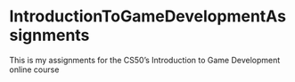 # IntroductionToGameDevelopmentAssignments
This is my assignments for the CS50’s Introduction to Game Development online course
